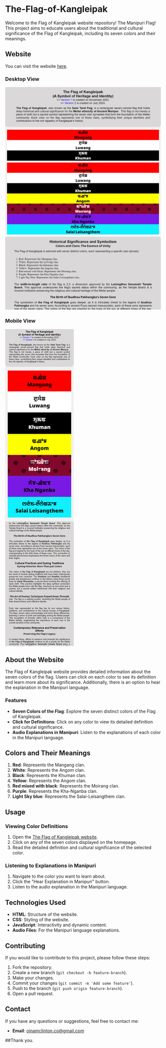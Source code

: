 # The-Flag-of-Kangleipak

Welcome to the Flag of Kangleipak website repository! The Manipuri Flag! This project aims to educate users about the traditional and cultural significance of the Flag of Kangleipak, including its seven colors and their meanings.

## Website

You can visit the website [here](https://oinamclintonsingh.github.io/The-Flag-of-Kangleipak/).

### Desktop View

![Image text](https://github.com/oinamclintonsingh/The-Flag-of-Kangleipak/blob/6f447b644a8939efd129af2576ef7517c8a144d0/assets/images/Kangleipak%20Flag%20-%20Salai%20Taret%20Flag%20-W_01.png)
![Image text](https://github.com/oinamclintonsingh/The-Flag-of-Kangleipak/blob/6f447b644a8939efd129af2576ef7517c8a144d0/assets/images/Kangleipak%20Flag%20-%20Salai%20Taret%20Flag%20-W_02.png)
![Image text](https://github.com/oinamclintonsingh/The-Flag-of-Kangleipak/blob/6f447b644a8939efd129af2576ef7517c8a144d0/assets/images/Kangleipak%20Flag%20-%20Salai%20Taret%20Flag%20-W_03.png)

### Mobile View

![Image text](https://github.com/oinamclintonsingh/The-Flag-of-Kangleipak/blob/6f447b644a8939efd129af2576ef7517c8a144d0/assets/images/Kangleipak-Flag---Salai-Taret-Flag---Mobile_01.png)

## About the Website

The Flag of Kangleipak website provides detailed information about the seven colors of the flag. Users can click on each color to see its definition and learn more about its significance. Additionally, there is an option to hear the explanation in the Manipuri language.

### Features

- **Seven Colors of the Flag**: Explore the seven distinct colors of the Flag of Kangleipak.
- **Click for Definitions**: Click on any color to view its detailed definition and cultural significance.
- **Audio Explanations in Manipuri**: Listen to the explanations of each color in the Manipuri language.

## Colors and Their Meanings

1. **Red**: Represents the Mangang clan.
2. **White**: Represents the Angom clan.
3. **Black**: Represents the Khuman clan.
4. **Yellow**: Represents the Angom clan.
5. **Red mixed with black**: Represents the Moirang clan.
6. **Purple**: Represents the Kha-Nganba clan.
7. **Light Sky blue**: Represents the Salai-Leisangthem clan.

## Usage

### Viewing Color Definitions

1. Open the [The Flag of Kangleipak website](https://oinamclintonsingh.github.io/The-Flag-of-Kangleipak/).
2. Click on any of the seven colors displayed on the homepage.
3. Read the detailed definition and cultural significance of the selected color.

### Listening to Explanations in Manipuri

1. Navigate to the color you want to learn about.
2. Click the "Hear Explanation in Manipuri" button.
3. Listen to the audio explanation in the Manipuri language.

## Technologies Used

- **HTML**: Structure of the website.
- **CSS**: Styling of the website.
- **JavaScript**: Interactivity and dynamic content.
- **Audio Files**: For the Manipuri language explanations.

## Contributing

If you would like to contribute to this project, please follow these steps:

1. Fork the repository.
2. Create a new branch (`git checkout -b feature-branch`).
3. Make your changes.
4. Commit your changes (`git commit -m 'Add some feature'`).
5. Push to the branch (`git push origin feature-branch`).
6. Open a pull request.

## Contact

If you have any questions or suggestions, feel free to contact me:

- **Email**: oinamclinton.co@gmail.com

##Thank you.
